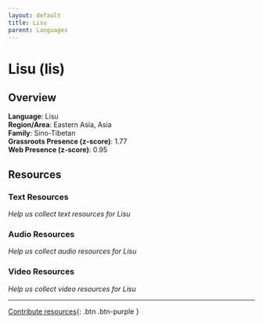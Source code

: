 ```yaml
---
layout: default
title: Lisu
parent: Languages
---
```


# Lisu (lis)

## Overview

**Language**: Lisu  
**Region/Area**: Eastern Asia, Asia  
**Family**: Sino-Tibetan  
**Grassroots Presence (z-score)**: 1.77  
**Web Presence (z-score)**: 0.95  

## Resources

### Text Resources
*Help us collect text resources for Lisu*

### Audio Resources
*Help us collect audio resources for Lisu*

### Video Resources
*Help us collect video resources for Lisu*

---

[Contribute resources](https://forms.office.com/e/1SfLJx3u1r){: .btn .btn-purple }
